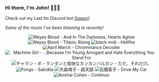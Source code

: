 ### Hi there, I'm John! 🏄🏻‍♂️

Check out my Last.fm Discord bot [Gowon](http://gowon.ca)!

_Some of the music I've been listening to recently!_


<!-- lastfm -->
<p align="center"><img src="https://lastfm.freetls.fastly.net/i/u/64s/8214c56f1e5bc67fcd1f29073dedf822.jpg" title="Weyes Blood - And In The Darkness, Hearts Aglow"> <img src="https://lastfm.freetls.fastly.net/i/u/64s/463b22f2004e52c747f0ca1607860e5f.png" title="Weyes Blood - Titanic Rising"> <img src="https://lastfm.freetls.fastly.net/i/u/64s/02e4eb1da9d19cb35f5970d7bbdf2b48.jpg" title="black midi - Hellfire"> <img src="https://lastfm.freetls.fastly.net/i/u/64s/12f6f11bee4f2a728750aabefff87f47.jpg" title="April March - Chrominance Decoder"> <img src="https://lastfm.freetls.fastly.net/i/u/64s/8f8fffc28ef1bdc50f4c109ee8341e66.jpg" title="Machine Girl - …Because I’m Young Arrogant and Hate Everything You Stand For"> <img src="https://lastfm.freetls.fastly.net/i/u/64s/92b513d25bba4579b9e4e2e7578c3b4b.jpg" title="チャラン・ポ・ランタンと愉快なカンカンバルカン - ただ、それだけ。"> <img src="https://lastfm.freetls.fastly.net/i/u/64s/7a97f35543a1f5a5388ee89661c2d598.jpg" title="Pongo - Sakidila"> <img src="https://lastfm.freetls.fastly.net/i/u/64s/683793a75b24a190ff4c534e8e2e25b7.jpg" title="大森靖子 - 超天獄"> <img src="https://lastfm.freetls.fastly.net/i/u/64s/0c56b9805e999adee7e4ff59ca574539.jpg" title="石橋英子 - Drive My Car"> <img src="https://lastfm.freetls.fastly.net/i/u/64s/31b537eef7f04ba98c7922413eca976f.png" title="Avishai Cohen - Continuo"> </p>
